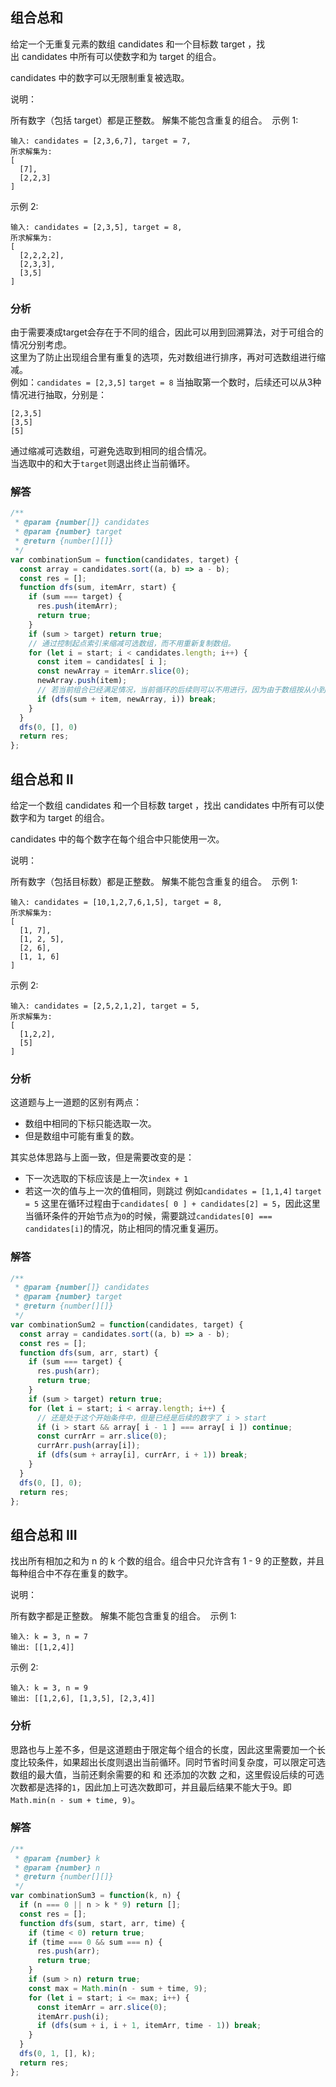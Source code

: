 ## 组合总和
给定一个无重复元素的数组 candidates 和一个目标数 target ，找出 candidates 中所有可以使数字和为 target 的组合。

candidates 中的数字可以无限制重复被选取。

说明：

所有数字（包括 target）都是正整数。
解集不能包含重复的组合。 
示例 1:

```
输入: candidates = [2,3,6,7], target = 7,
所求解集为:
[
  [7],
  [2,2,3]
]
```
示例 2:

```
输入: candidates = [2,3,5], target = 8,
所求解集为:
[
  [2,2,2,2],
  [2,3,3],
  [3,5]
]
```

### 分析
由于需要凑成target会存在于不同的组合，因此可以用到回溯算法，对于可组合的情况分别考虑。   
这里为了防止出现组合里有重复的选项，先对数组进行排序，再对可选数组进行缩减。   
例如：`candidates = [2,3,5]` `target = 8`
当抽取第一个数时，后续还可以从3种情况进行抽取，分别是：
```
[2,3,5]
[3,5]
[5]
```
通过缩减可选数组，可避免选取到相同的组合情况。   
当选取中的和大于`target`则退出终止当前循环。

### 解答
```javascript
/**
 * @param {number[]} candidates
 * @param {number} target
 * @return {number[][]}
 */
var combinationSum = function(candidates, target) {
  const array = candidates.sort((a, b) => a - b);
  const res = [];
  function dfs(sum, itemArr, start) {
    if (sum === target) {
      res.push(itemArr);
      return true;
    }
    if (sum > target) return true;
    // 通过控制起点索引来缩减可选数组，而不用重新复制数组。
    for (let i = start; i < candidates.length; i++) {
      const item = candidates[ i ];
      const newArray = itemArr.slice(0);
      newArray.push(item);
      // 若当前组合已经满足情况，当前循环的后续则可以不用进行，因为由于数组按从小到大进行排列，后续肯定是大于target的。
      if (dfs(sum + item, newArray, i)) break;
    }
  }
  dfs(0, [], 0)
  return res;
};
```

## 组合总和 II
给定一个数组 candidates 和一个目标数 target ，找出 candidates 中所有可以使数字和为 target 的组合。

candidates 中的每个数字在每个组合中只能使用一次。

说明：

所有数字（包括目标数）都是正整数。
解集不能包含重复的组合。 
示例 1:

```
输入: candidates = [10,1,2,7,6,1,5], target = 8,
所求解集为:
[
  [1, 7],
  [1, 2, 5],
  [2, 6],
  [1, 1, 6]
]
```
示例 2:
```
输入: candidates = [2,5,2,1,2], target = 5,
所求解集为:
[
  [1,2,2],
  [5]
]
```

### 分析
这道题与上一道题的区别有两点：
+ 数组中相同的下标只能选取一次。
+ 但是数组中可能有重复的数。

其实总体思路与上面一致，但是需要改变的是：
+ 下一次选取的下标应该是上一次`index + 1`
+ 若这一次的值与上一次的值相同，则跳过
例如`candidates = [1,1,4]` `target = 5`
这里在循环过程由于`candidates[ 0 ] + candidates[2] = 5`，因此这里当循环条件的开始节点为`0`的时候，需要跳过`candidates[0] === candidates[i]`的情况，防止相同的情况重复遍历。

### 解答
```javascript
/**
 * @param {number[]} candidates
 * @param {number} target
 * @return {number[][]}
 */
var combinationSum2 = function(candidates, target) {
  const array = candidates.sort((a, b) => a - b);
  const res = [];
  function dfs(sum, arr, start) {
    if (sum === target) {
      res.push(arr);
      return true;
    }
    if (sum > target) return true;
    for (let i = start; i < array.length; i++) {
      // 还是处于这个开始条件中，但是已经是后续的数字了 i > start
      if (i > start && array[ i - 1 ] === array[ i ]) continue;
      const currArr = arr.slice(0);
      currArr.push(array[i]);
      if (dfs(sum + array[i], currArr, i + 1)) break;
    }
  }
  dfs(0, [], 0);
  return res;
};
```

## 组合总和 III
找出所有相加之和为 n 的 k 个数的组合。组合中只允许含有 1 - 9 的正整数，并且每种组合中不存在重复的数字。

说明：

所有数字都是正整数。
解集不能包含重复的组合。 
示例 1:
```
输入: k = 3, n = 7
输出: [[1,2,4]]
```
示例 2:
```
输入: k = 3, n = 9
输出: [[1,2,6], [1,3,5], [2,3,4]]
```

### 分析
思路也与上差不多，但是这道题由于限定每个组合的长度，因此这里需要加一个长度比较条件，如果超出长度则退出当前循环。同时节省时间复杂度，可以限定可选数组的最大值，当前还剩余需要的和 和 还添加的次数 之和，这里假设后续的可选次数都是选择的`1`，因此加上可选次数即可，并且最后结果不能大于9。即`Math.min(n - sum + time, 9)`。

### 解答
```javascript
/**
 * @param {number} k
 * @param {number} n
 * @return {number[][]}
 */
var combinationSum3 = function(k, n) {
  if (n === 0 || n > k * 9) return [];  
  const res = [];
  function dfs(sum, start, arr, time) {
    if (time < 0) return true;
    if (time === 0 && sum === n) {
      res.push(arr);
      return true;
    }
    if (sum > n) return true;
    const max = Math.min(n - sum + time, 9);
    for (let i = start; i <= max; i++) {
      const itemArr = arr.slice(0);
      itemArr.push(i);
      if (dfs(sum + i, i + 1, itemArr, time - 1)) break;
    }
  }
  dfs(0, 1, [], k);
  return res;
};
```